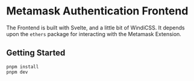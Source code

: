 # Metamask Authentication Frontend

The Frontend is built with Svelte, and a little bit of WindiCSS. It depends upon the `ethers` package for interacting with the Metamask Extension.

## Getting Started

```
pnpm install
pnpm dev
```
